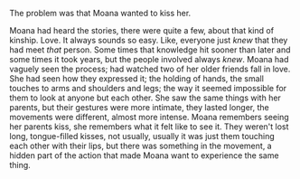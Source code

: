 The problem was that Moana wanted to kiss her.

Moana had heard the stories, there were quite a few, about that kind of kinship. Love. It always sounds so easy. Like, everyone just _knew_ that they had meet _that_ person. Some times that knowledge hit sooner than later and some times it took years, but the people involved always _knew_. Moana had vaguely seen the process; had watched two of her older friends fall in love. She had seen how they expressed it; the holding of hands, the small touches to arms and shoulders and legs; the way it seemed impossible for them to look at anyone but each other. She saw the same things with her parents, but their gestures were more intimate, they lasted longer, the movements were different, almost more intense. Moana remembers seeing her parents kiss, she remembers what it felt like to see it. They weren't lost long, tongue-filled kisses, not usually, usually it was just them touching each other with their lips, but there was something in the movement, a hidden part of the action that made Moana want to experience the same thing.

